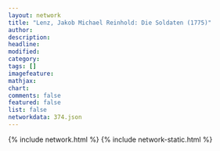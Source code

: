```yaml
---
layout: network
title: "Lenz, Jakob Michael Reinhold: Die Soldaten (1775)"
author:
description:
headline:
modified:
category:
tags: []
imagefeature: 
mathjax: 
chart: 
comments: false
featured: false
list: false
networkdata: 374.json
---
```

{% include network.html %}
{% include network-static.html %}
